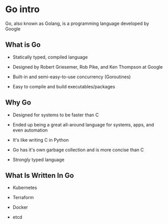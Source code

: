 # Go intro
Go, also known as Golang, is a programming language developed by Google

## What is Go
- Statically typed, compiled language

- Designed by Robert Griesemer, Rob Pike, and Ken Thompson at Google

- Built-in and semi-easy-to-use concurrency (Goroutines)

- Easy to compile and build executables/packages

## Why Go

- Designed for systems to be faster than C 

- Ended up being a great all-around language for systems, apps, and even automation

- It's like writing C in Python

- Go has it's own garbage collection and is more concise than C

- Strongly typed language


## What Is Written In Go

- Kubernetes

- Terraform

- Docker

- etcd

